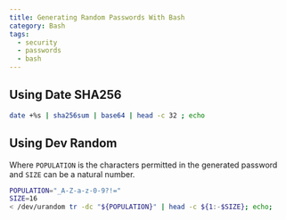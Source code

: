 ```yaml
---
title: Generating Random Passwords With Bash
category: Bash
tags:
  - security
  - passwords
  - bash
---
```


## Using Date SHA256

```bash
date +%s | sha256sum | base64 | head -c 32 ; echo
```

## Using Dev Random

Where `POPULATION` is the characters permitted in the generated password and `SIZE` can be a natural number.

```bash
POPULATION="_A-Z-a-z-0-9?!="
SIZE=16
< /dev/urandom tr -dc "${POPULATION}" | head -c ${1:-$SIZE}; echo;
```
